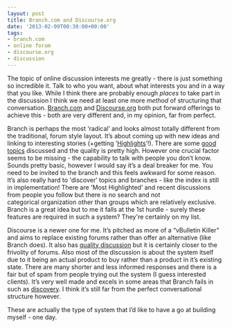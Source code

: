 ```yaml
---
layout: post
title: Branch.com and Discourse.org
date: '2013-02-09T00:30:00+00:00'
tags:
- branch.com
- online forum
- discourse.org
- discussion
---
```

The topic of online discussion interests me greatly - there is just something so incredible it. Talk to who you want, about what interests you and in a way that you like. While I think there are probably enough _places_ to take part in the discussion I think we need at least one more _method_ of structuring that conversation. [Branch.com](http://branch.com/) and [Discourse.org](http://discourse.org/) both put forward offerings to achieve this - both are very different and, in my opinion, far from perfect.

Branch is perhaps the most ‘radical’ and looks almost totally different from the traditional, forum style layout. It’s about coming up with new ideas and linking to interesting stories (+getting ’[Highlights](http://bulletin.branch.com/post/40473589463/branch-opens-to-the-world)’!). There are some [good topics](http://branch.com/b/personal-biases-good-or-bad-for-social-product-design#6VabI2rkZtI) discussed and the quality is pretty high. However one crucial factor seems to be missing - the capability to talk with people you don’t know. Sounds pretty basic, however I would say it’s a deal breaker for me. You need to be invited to the branch and this feels awkward for some reason. It’s also really hard to 'discover’ topics and branches - like the index is still in implementation! There are 'Most Highlighted’ and recent discussions from people you follow but there is no search and not categorical organization other than groups which are relatively exclusive. Branch is a great idea but to me it falls at the 1st hurdle - surely these features are required in such a system? They're certainly on my list.

Discourse is a newer one for me. It’s pitched as more of a “vBulletin Killer” and aims to replace existing forums rather than offer an alternative (like Branch does). It also has [quality discussion](http://meta.discourse.org/t/how-to-arrive-at-a-conclusion/1178) but it is certainly closer to the frivolity of forums. Also most of the discussion is about the system itself due to it being an actual product to buy rather than a product in it’s existing state. There are many shorter and less informed responses and there is a fair but of spam from people trying out the system (I guess interested clients). It’s very well made and excels in some areas that Branch fails in such as [discovery](http://meta.discourse.org/categories). I think it’s still far from the perfect conversational structure however.

These are actually the type of system that I’d like to have a go at building myself - one day.
